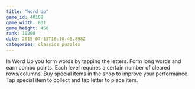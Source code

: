 ```yaml
---
title: "Word Up"
game_id: 40108
game_width: 801
game_height: 450
rank: 10200
date: 2015-07-13T16:10:45.898Z
categories: classics puzzles
---
```

In Word Up you form words by tapping the letters. Form long words and earn combo points. Each level requires a certain number of cleared rows/columns. Buy special items in the shop to improve your performance. Tap special item to collect and tap letter to place item.